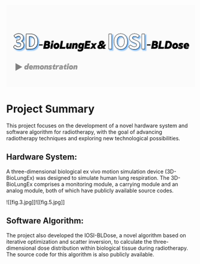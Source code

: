 ![1](fig.1.png)
# Project Summary

This project focuses on the development of a novel hardware system and software algorithm for radiotherapy, with the goal of advancing radiotherapy techniques and exploring new technological possibilities.

## Hardware System:

A three-dimensional biological ex vivo motion simulation device (3D-BioLungEx) was designed to simulate human lung respiration. The 3D-BioLungEx comprises a monitoring module, a carrying module and an analog module, both of which have publicly available source codes.

![[fig.3.jpg]]![[fig.5.jpg]]

## Software Algorithm:

The project also developed the IOSI-BLDose, a novel algorithm based on iterative optimization and scatter inversion, to calculate the three-dimensional dose distribution within biological tissue during radiotherapy. The source code for this algorithm is also publicly available.
